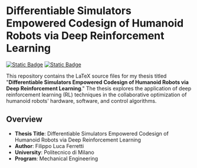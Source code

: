 # Differentiable Simulators Empowered Codesign of Humanoid Robots via Deep Reinforcement Learning

[![Static Badge](https://img.shields.io/badge/Overleaf-Read_Source?logo=Overleaf&link=https%3A%2F%2Fwww.overleaf.com%2Fread%2Frcstvvhgxkwh)](https://www.overleaf.com/read/rcstvvhgxkwh)
[![Static Badge](https://img.shields.io/badge/Download_PDF-pdf?logo=adobeacrobatreader&color=FF0A1A&link=https%3A%2F%2Fit.overleaf.com%2Fdownload%2Fproject%2F646e22d18ffc2f64813659b2%2Fbuild%2F18b709dbd12-139db3dd9a7fd70e%2Foutput%2Foutput.pdf%3FcompileGroup%3Dpriority%26clsiserverid%3Dclsi-pre-emp-c2d-c-f-zqxw%26enable_pdf_caching%3Dtrue%26popupDownload%3Dtrue)](https://it.overleaf.com/download/project/646e22d18ffc2f64813659b2/build/18b709dbd12-139db3dd9a7fd70e/output/output.pdf?compileGroup=priority&clsiserverid=clsi-pre-emp-c2d-c-f-zqxw&enable_pdf_caching=true&popupDownload=true)

This repository contains the LaTeX source files for my thesis titled "**Differentiable Simulators Empowered Codesign of Humanoid Robots via Deep Reinforcement Learning**." 
The thesis explores the application of deep reinforcement learning (RL) techniques in the collaborative optimization of humanoid robots' hardware, software, and control algorithms.

## Overview

- **Thesis Title**: Differentiable Simulators Empowered Codesign of Humanoid Robots via Deep Reinforcement Learning
- **Author**: Filippo Luca Ferretti
- **University**: Politecnico di Milano
- **Program**: Mechanical Engineering
